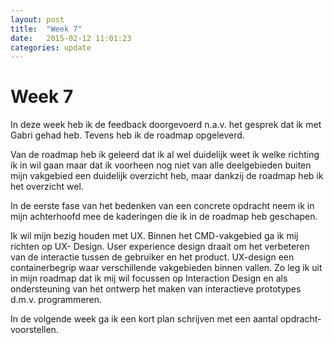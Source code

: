 ```yaml
---
layout: post
title:  "Week 7"
date:   2015-02-12 11:01:23
categories: update
---
```


# Week 7

In deze week heb ik de feedback doorgevoerd n.a.v. het gesprek dat ik met Gabri gehad heb. Tevens heb ik de roadmap opgeleverd. 

Van de roadmap heb ik geleerd dat ik al wel duidelijk weet ik welke richting ik in wil gaan maar dat ik voorheen nog niet van alle deelgebieden buiten mijn vakgebied een duidelijk overzicht heb, maar dankzij de roadmap heb ik het overzicht wel.

In de eerste fase van het bedenken van een concrete opdracht neem ik in mijn achterhoofd mee de kaderingen die ik in de roadmap heb geschapen.

Ik wil mijn bezig houden met UX. Binnen het CMD-vakgebied ga ik mij richten op UX- Design. User experience design draait om het verbeteren van de interactie tussen de gebruiker en het product. UX-design een containerbegrip waar verschillende vakgebieden binnen vallen. Zo leg ik uit in mijn roadmap dat ik mij wil focussen op Interaction Design en als ondersteuning van het ontwerp het maken van interactieve prototypes d.m.v. programmeren.

In de volgende week ga ik een kort plan schrijven met een aantal opdracht-voorstellen.
